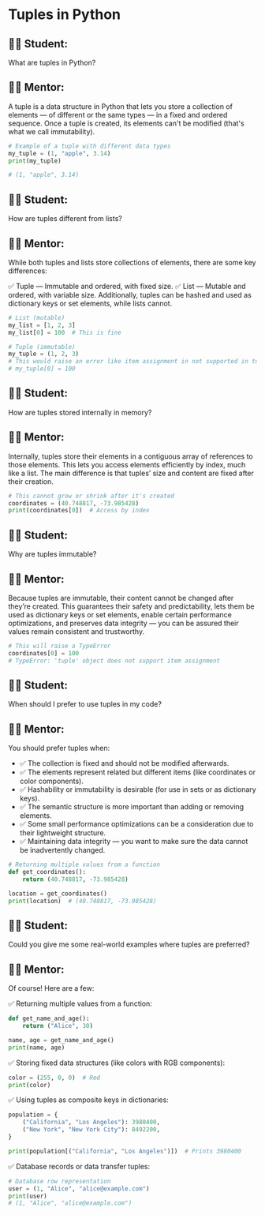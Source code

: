 # Tuples in Python

## 🧑‍🎓 Student:
What are tuples in Python?

## 👨‍🏫 Mentor:
A tuple is a data structure in Python that lets you store a collection of elements — of different or the same types — in a fixed and ordered sequence. Once a tuple is created, its elements can't be modified (that's what we call immutability).

```python
# Example of a tuple with different data types
my_tuple = (1, "apple", 3.14)
print(my_tuple)

# (1, "apple", 3.14)
```

## 🧑‍🎓 Student:
How are tuples different from lists?

## 👨‍🏫 Mentor:
While both tuples and lists store collections of elements, there are some key differences:

✅ Tuple — Immutable and ordered, with fixed size.
✅ List — Mutable and ordered, with variable size.
Additionally, tuples can be hashed and used as dictionary keys or set elements, while lists cannot.

```python
# List (mutable)
my_list = [1, 2, 3]
my_list[0] = 100  # This is fine

# Tuple (immutable)
my_tuple = (1, 2, 3)
# This would raise an error like item assignment in not supported in tuple:
# my_tuple[0] = 100
```

## 🧑‍🎓 Student:
How are tuples stored internally in memory?

## 👨‍🏫 Mentor:
Internally, tuples store their elements in a contiguous array of references to those elements. This lets you access elements efficiently by index, much like a list. The main difference is that tuples’ size and content are fixed after their creation.

```python
# This cannot grow or shrink after it's created
coordinates = (40.748817, -73.985428)
print(coordinates[0])  # Access by index
```

## 🧑‍🎓 Student:
Why are tuples immutable?

## 👨‍🏫 Mentor:
Because tuples are immutable, their content cannot be changed after they’re created. This guarantees their safety and predictability, lets them be used as dictionary keys or set elements, enable certain performance optimizations, and preserves data integrity — you can be assured their values remain consistent and trustworthy.

```python
# This will raise a TypeError
coordinates[0] = 100
# TypeError: 'tuple' object does not support item assignment
```

## 🧑‍🎓 Student:
When should I prefer to use tuples in my code?

## 👨‍🏫 Mentor:
You should prefer tuples when:

- ✅ The collection is fixed and should not be modified afterwards.
- ✅ The elements represent related but different items (like coordinates or color components).
- ✅ Hashability or immutability is desirable (for use in sets or as dictionary keys).
- ✅ The semantic structure is more important than adding or removing elements.
- ✅ Some small performance optimizations can be a consideration due to their lightweight structure.
- ✅ Maintaining data integrity — you want to make sure the data cannot be inadvertently changed.

```python
# Returning multiple values from a function
def get_coordinates():
    return (40.748817, -73.985428)

location = get_coordinates()
print(location)  # (40.748817, -73.985428)
```

## 🧑‍🎓 Student:
Could you give me some real-world examples where tuples are preferred?

## 👨‍🏫 Mentor:
Of course! Here are a few:

✅ Returning multiple values from a function:

```python
def get_name_and_age():
    return ("Alice", 30)

name, age = get_name_and_age()
print(name, age)
```

✅ Storing fixed data structures (like colors with RGB components):

```python
color = (255, 0, 0)  # Red
print(color)
```

✅ Using tuples as composite keys in dictionaries:

```python
population = {
    ("California", "Los Angeles"): 3980400,
    ("New York", "New York City"): 8492200,
}

print(population[("California", "Los Angeles")])  # Prints 3980400
```

✅ Database records or data transfer tuples:

```python
# Database row representation
user = (1, "Alice", "alice@example.com")
print(user)
# (1, "Alice", "alice@example.com")
```